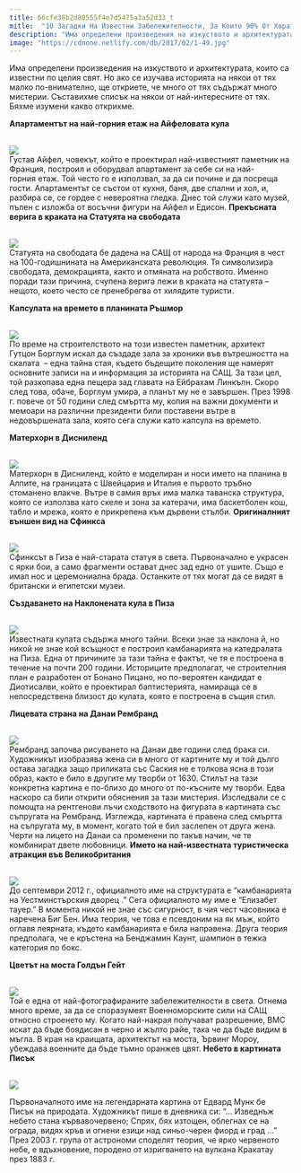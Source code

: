 ```yaml
---
title: 66cfe38b2d80555f4e7d5475a3a52d33_t
mitle:  "10 Загадки На Известни Забележителности, За Които 90% От Хората Не Знаят!"
description: "Има определени произведения на изкуството и архитектурата, които са известни по целия свят. Но ако се изучава историята на някои от тях малко по-внимателно, ще откр�"
image: "https://cdnone.netlify.com/db/2017/02/1-49.jpg"
---
```


 <p>Има определени произведения на изкуството и архитектурата, които са известни по целия свят. Но ако се изучава историята на някои от тях малко по-внимателно, ще откриете, че много от тях съдържат много мистерии. Съставихме списък на някои от най-интересните от тях. Бяхме изумени какво открихме.</p>      <p> <strong>Апартаментът на най-горния етаж на Айфеловата кула</strong></p> <p> <br/><img src="https://cdnone.netlify.com/db/2017/02/1-49.jpg"/><br/> Густав Айфел, човекът, който е проектирал най-известният паметник на Франция, построил и оборудвал апартамент за себе си на най-горния етаж. Той често го е използвал, за да си почине и да посреща гости. Апартаментът се състои от кухня, баня, две спални и хол, и, разбира се, се гордее с невероятна гледка. Днес той служи като музей, пълен с изложба от восъчни фигури на Айфел и Едисон. <strong>Прекъсната верига в краката на Статуята на свободата</strong></p> <p> <br/><img src="https://cdnone.netlify.com/db/2017/02/2-51.jpg"/><br/> Статуята на свободата бе дадена на САЩ от народа на Франция в чест на 100-годишнината на Американската революция. Тя символизира свободата, демокрацията, както и отмяната на робството. Именно поради тази причина, счупена верига лежи в краката на статуята – нещото, което често се пренебрегва от хилядите туристи.</p>      <p> <strong>Капсулата на времето в планината Ръшмор</strong></p> <p> <br/><img src="https://cdnone.netlify.com/db/2017/02/3-51.jpg"/><br/> По време на строителството на този известен паметник, архитект Гутцон Борглум искал да създаде зала за хроники във вътрешността на скалата  – една тайна стая, където бъдещите поколения ще намерят основните записи на и информация за историята на САЩ. За тази цел, той разкопава една пещера зад главата на Ейбрахам Линкълн. Скоро след това, обаче, Борглум умира, а планът му не е завършен. През 1998 г. повече от 50 години след смъртта му, копия на важни документи и мемоари на различни президенти били поставени вътре в недовършената зала, която сега служи като капсула на времето.</p> <p> <strong>Матерхорн в Дисниленд</strong></p> <p> <br/><img src="https://cdnone.netlify.com/db/2017/02/4-50.jpg"/><br/> Матерхорн в Дисниленд, който е моделиран и носи името на планина в Алпите, на границата с Швейцария и Италия е първото тръбно стоманено влакче. Вътре в самия връх има малка таванска структура, която се използва като скеле и зона за катерачи, има баскетболен кош, табло и мрежа, която е прикрепена към дървени стълби. <strong>Оригиналният външен вид на Сфинкса</strong></p>      <p> <br/><img src="https://cdnone.netlify.com/db/2017/02/5-50.jpg"/><br/> Сфинксът в Гиза е най-старата статуя в света. Първоначално е украсен с ярки бои, а само фрагменти остават днес зад едно от ушите. Също е имал нос и церемониална брада. Останките от тях могат да се видят в британски и египетски музеи.</p> <p> <strong>Създаването на Наклонената кула в Пиза</strong></p> <p> <br/><img src="https://cdnone.netlify.com/db/2017/02/6-47.jpg"/><br/> Известната кулата съдържа много тайни. Всеки знае за наклона й, но никой не знае кой всъщност е построил камбанарията на катедралата на Пиза. Една от причините за тази тайна е фактът, че тя е построена в течение на почти 200 години. Историците предполагат, че строителния план е разработен от Бонано Пицано, но по-вероятен кандидат е Диотисалви, който е проектирал баптистерията, намираща се в непосредствена близост до кулата, която е построена в същия стил.</p>  <p><strong>Лицевата страна на Данаи Рембранд</strong></p> <p> <br/><img src="https://cdnone.netlify.com/db/2017/02/7-45.jpg"/><br/> Рембранд започва рисуването на Данаи две години след брака си. Художникът изобразява жена си в много от картините му и той дълго остава загадка защо приликата със Саския не е толкова ясна в този образ, както е било в другите му творби от 1630. Стилът на тази конкретна картина е по-близо до много от по-късните му творби. Едва наскоро са били открити обяснения за тази мистерия. Изследвали се с помощта на рентгенови лъчи сходството на фигурата в картината със съпругата на Рембранд. Изглежда, картината е правена след смъртта на съпругата му, в момент, когато той е бил заслепен от друга жена. Черти на лицето на Данаи са променени по такъв начин, че те комбинират двете любовници. <strong>Името на най-известната туристическа атракция във Великобритания</strong></p> <p> <br/><img src="https://cdnone.netlify.com/db/2017/02/8-45.jpg"/><br/> До септември 2012 г., официалното име на структурата е “камбанарията на Уестминстърския дворец .” Сега официалното му име е “Елизабет тауер.” В момента никой не знае със сигурност, в чия чест часовника е наречена Биг Бен. Има теория, че това е псевдоним на як мъж, който оглавя леярната, където камбанарията е била направена. Друга теория предполага, че е кръстена на Бенджамин Каунт, шампион в тежка категория по бокс.</p>      <p> <strong>Цветът на моста Голдън Гейт</strong></p> <p> <br/><img src="https://cdnone.netlify.com/db/2017/02/9-44.jpg"/><br/> Той е една от най-фотографираните забележителности в света. Отнема много време, за да се споразумеят Военноморските сили на САЩ относно строенето му. Когато най-накрая получават разрешение, ВМС искат да бъде боядисан в черно и жълто райе, така че да бъде видим в мъгла. В края на краищата, архитектът на моста, Ървинг Мороу, убеждава военните да бъде тъмно оранжев цвят. <strong>Небето в картината Писък</strong></p> <p> <br/><img src="https://cdnone.netlify.com/db/2017/02/10-40.jpg"/><br/></p> <p> Първоначалното име на легендарната картина от Едвард Мунк бе Писък на природата. Художникът пише в дневника си: “… Изведнъж небето стана кървавочервено; Спрях, бях изтощен, облегнах се на ограда, видях кръв и огнени езици над синьо-черен фиорд и град …” През 2003 г. група от астрономи споделят теория, че ярко червеното небе, е вдъхновение, породено от изригването на вулкана Кракатау през 1883 г.</p>            